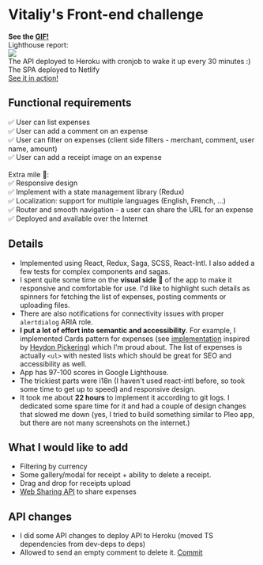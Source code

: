 # Vitaliy's Front-end challenge
**See the [GIF!](https://pleo-expenses.netlify.com/app-demo-fast.gif)**<br/>
Lighthouse report:<br/>
![](https://pleo-expenses.netlify.com/lighthouse-report.png)<br/>
The API deployed to Heroku with cronjob to wake it up every 30 minutes :)<br/>
The SPA deployed to Netlify<br/>
[See it in action!](https://pleo-expenses.netlify.com)

## Functional requirements
✅ User can list expenses<br />
✅ User can add a comment on an expense<br />
✅ User can filter on expenses (client side filters - merchant, comment, user name, amount)<br />
✅ User can add a receipt image on an expense<br /><br />
Extra mile 💪:<br />
✅ Responsive design<br />
✅ Implement with a state management library (Redux)<br />
✅ Localization: support for multiple languages (English, French, ...)<br />
✅ Router and smooth navigation - a user can share the URL for an expense<br />
✅ Deployed and available over the Internet

## Details
* Implemented using React, Redux, Saga, SCSS, React-Intl. I also added a few tests for complex components and sagas.<br />
* I spent quite some time on the **visual side** 🎨 of the app to make it responsive and comfortable for use. I'd like to highlight such details as spinners for fetching the list of expenses, posting comments or uploading files. <br />
* There are also notifications for connectivity issues with proper `alertdialog` ARIA role.<br />
* **I put a lot of effort into semantic and accessibility**. For example, I implemented Cards pattern for expenses (see [implementation](https://github.com/vstanyshevskyy/expenses-app/blob/master/frontend/src/helpers/card-click-helper.js) inspired by [Heydon Pickering](https://inclusive-components.design/cards/)) which I'm proud about. The list of expenses is actually `<ul>` with nested lists which should be great for SEO and accessibility as well.<br />
* App has 97-100 scores in Google Lighthouse.<br />
* The trickiest parts were i18n (I haven't used react-intl before, so took some time to get up to speed) and responsive design.<br />
* It took me about **22 hours** to implement it according to git logs. I dedicated some spare time for it and had a couple of design changes that slowed me down (yes, I tried to build something similar to Pleo app, but there are not many screenshots on the internet.)

## What I would like to add
* Filtering by currency
* Some gallery/modal for receipt + ability to delete a receipt.
* Drag and drop for receipts upload
* [Web Sharing API](https://developer.mozilla.org/en-US/docs/Web/API/Navigator/share) to share expenses

## API changes
* I did some API changes to deploy API to Heroku (moved TS dependencies from dev-deps to deps)
* Allowed to send an empty comment to delete it. [Commit](https://github.com/vstanyshevskyy/expenses-app/commit/aca61616d5c60c7717f5554cf0189e74c25aaea1)
